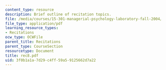 ```yaml
---
content_type: resource
description: Brief outline of recitation topics.
file: /media/courses/15-301-managerial-psychology-laboratory-fall-2004/3f0b1a1a7d29c4ff59a59125662d7a22_rec8.pdf
file_type: application/pdf
learning_resource_types:
- Recitations
ocw_type: OCWFile
parent_title: Recitations
parent_type: CourseSection
resourcetype: Document
title: rec8.pdf
uid: 3f0b1a1a-7d29-c4ff-59a5-9125662d7a22
---
```


